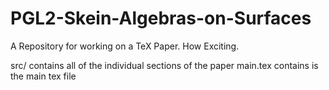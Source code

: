 # PGL2-Skein-Algebras-on-Surfaces
A Repository for working on a TeX Paper. How Exciting.

src/ contains all of the individual sections of the paper
main.tex contains is the main tex file
